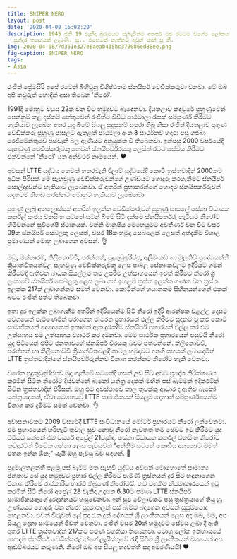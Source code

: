 ```yaml
---
title: SNIPER NERO
layout: post
date: '2020-04-08 16:02:20'
description: 1945 ජුනි 19 වැනිදා බුරුමයට සැබැවින්ම අනර්ඝ මුළු රටටම වගේම ලෝකයටම වටිනා
  සුන්දර ත්‍යාගයක් ලැබුණි. සූ.. එහෙමත් නැත්නම් අවුන් සාන් සූ කී.
img: 2020-04-08/7d361e327e6aeab435bc379086ed88ee.png
fig-caption: SNIPER NERO
tags:
- Asia
---
```


රංජිත් ප්‍රේමසිරි අපේ රටෙන් බිහිවුනු විශිෂ්ඨතම ස්නයිපර් වෙඩික්කරුවා වනවා. මේ ඔබ අපි කවුරුත් හොඳින් අසා තිබෙන 'නීරෝ'.

1991දී මොහුට  වයස 22ක් වන විට හමුදාවට බැඳෙනවා. දියතලාව කඳවුරේ පුහුණුවෙන් පෙන්නුම් කළ දස්කම් හේතුවෙන් රංජිත්ට විවිධ පාඨමාලා රැසක් සම්පූර්ණ කිරීමට හැකියාව ලැබෙන අතර යුද බිමේ සියලු සුදුසුකම් සපුරා තිබූ නිසා රංජිත් දියතලාව ප්‍රගුණ වෙඩික්කරු පුහුණු පාසලට ඇතුළත් පාඨමලා අංක 8 සාර්ථකව හදාරා පසු ගජබා රෙජිමේන්තුවේ පස්වැනි බල ඇණියට අනුයුක්ත වී තිබෙනවා. ඉන්පසු 2000 වර්ෂයේදී සැඟවුණු වෙඩික්කරුවකු හෙවත් ස්නයිපර්වරයකු ලෙසින් රටට සේවය කිරීමට එක්වන්නේ 'නීරෝ' යන අන්වර්ථ නාමයෙන්. ♥

අවසන් LTTE යුද්ධය හෙවත් හතරවැනි ඊලාම් යුද්ධයේදී කොටි ත්‍රස්තවාදීන් 2000කට අධික පිරිසක් මේ සැඟවුණු වෙඩික්කරුවන්ගේ උණ්ඩයට ගොදුරු කරගැනීමට ස්නයිපර් සොල්දාදුවන්ට හැකියාව ලැබෙනවා. ඒ අතරින් ප්‍රභාකරන්ගේ හොඳම ස්නයිපර්කරුවන් සදහටම නිහඬ කරන්නට මොහුට හැකියාව ලැබෙනවා. 

පුහුණු ලැබූ අතලොස්සක් අතරින් ඉලක්ක වෙඩික්කරුවන් පුහුණු පාසලේ සේනා විධායක කර්නල් සංජය වනසිංහ යටතේ සටන් බිමේ සිටි දක්ෂම ස්නයිපර්කරු හැටියට නීරෝට හිමිවන්නේ සුවිශේෂී ස්ථානයක්. වන්නි මානූෂිය මෙහෙයුමට අවතීර්ණ වන විට වසර 09ක ස්නයිපර් සෙබලකු ලෙසත්, වසර 18ක හමුදා සෙබලෙක් ලෙසත් අත්දැකීම් විශාල ප්‍රමාණයක් මොහු ලබාගෙන අවසන්. 👌

මඩු, මන්නාරම, කිලිනොච්චි, පරන්තන්, පුදුකුඩුඉරිප්පු, අලිමංකඩ හා මුලතිව් ප්‍රදේශයන්හි ක්‍රියාන්විතයන්වල සැඟවුණු වෙඩික්කරුවකු ලෙස පාබල සේනාංකවලට ඉදිරියට ගමන් කිරීමේදී ඇතිවන බාධක සියල්ලම තම උපරිම උත්සාහයෙන් ඉවත් කිරීමට නීරෝ ශ්‍රී ලංකාවේ ස්නයිපර් සෙබලකු ලෙස ලබා ගත් ඉහළම ත්‍රස්ත ඉලක්ක ගණන වන ත්‍රස්ත ඉලක්ක 217ක් ලබාගන්නට සමත් වෙනවා. කොටින්ගේ භයානකම සිහිනයන්ගෙන් එකක් බවට රංජිත් පත්ව තිබෙනවා. 

ඉතා දුර ඉලක්ක ලබාගැනීම අතරින් ඉදිරියෙන්ම සිටි නීරෝ ඉදිරි ආරක්ෂක වළල්ල දෙසට වේගයෙන් පැමිණෙමින් මරාගෙන මැරෙන ප්‍රහාරයන් එල්ල කිරීමට සූදානම් වූ කළු කොටි සාමාජිකයන් දෙදෙනෙක් ඉතාමත් ඈත දුරකදීම ස්නයිපර් ප්‍රහාරයක් එල්ල කර එම උත්සාහය එම උත්සාහය ව්‍යාර්ථ කර දමනවා. මෙම සාර්ථක ප්‍රහාරයෙන් පසුවයි නීරෝ යුද පිටියෙන් එපිට ජනතාවගේ ස්නයිපර් වීරයකු බවට පත්වන්නේ. කිලිනොච්චි, පරන්තන් හා කිලිනොච්චි ක්‍රියාන්විතවලදී පාබල හමුදාවට අනගි සහයක් ලබාදෙමින් LTTE ත්‍රස්තවාදීන්ගේ ස්නයිපර්වරුන්නව විනාශ කරන්නට නීරෝට හැකි වෙනවා. 

වරෙක පුදුකුඩුඉරිප්පුව මුදා ගැනීමේ සටනේදී ගසක් උඩ සිට අවට ප්‍රදේශ නිරීක්ෂණය කරමින් සිටින නීරෝට දිස්වන්නේ බැකෝ යන්ත්‍ර දෙකක් මඟින් පස් බැම්මක් ඉදිකරමින් සිටින ත්‍රස්තවාදීන් පිරිසක්. ඔහු එම අවස්ථාවේ කාල තුවක්කු ආධාර ද ඇතිව බැකෝ යන්ත්‍ර දෙකත්, ඒවා මෙහෙයවූ LTTE සාමාජිකයන් සියලුම දෙනාත් සම්පූර්ණයෙන්ම විනාශ කර දැමීමට සමත් වෙනවා. 👌

අවාසනාවකට 2009 වසරේදී LTTE සංවිධානයේ මෝටර් ප්‍රහාරයට නීරෝ ලක්වෙනවා. එම ප්‍රහාරයෙන් හරිහැටි තුවාල සුව නොවූ නීරෝ නැවතත් තම සේවට ඉටු කිරීමට යුද පිටියට යන්නේ එම වසරේ අප්‍රේල් 21වැනිදා. සේනා විධායක කර්නල් වනසිංහ නීරෝට තවදුරටත් විවේක ගන්නා ලෙස පැවසුවත් "අන්තිම සටනේ කොඩිය දානකොට මමත් එතන ඉන්න ඕනෑ" යැයි ඔහු පැවසූ බව සඳහන්. 💪

පුදුමාලතලන්හි පළමු පස් බැම්ම මත සැඟවී යුද්ධය අවසන් මොහොතේ සාමාන්‍ය ජනතාව සේ යුද හමුදාවට ප්‍රහාර එල්ල කිරීමට පැමිණි ත්‍රස්තයන් දුර සිට හඳුනාගෙන විනාශ කිරීමේ රාජකාරිය භාරවී තිබුණේ නීරෝටයි. තව වගකීම නියමාකාරයෙන් ඉටු කරමින් සිටි නීරෝ අප්‍රේල් 28 වැනිදා උදෑසන 6.30ට පමණ LTTE ස්නයිපර් සාමාජිකයකුගේ දුරදක්නයට හසුවෙනවා. ඉන් සුළු වේලාවකට පසු ත්‍රස්ත්‍රයාගේ තියුණු උණ්ඩයට ගොදුරු වන නීරෝ පුදුමාතලන් පස් බැම්ම බදාගෙන අවසන් සුසුම්පොද හෙළනවා. එවන් විරුවන් ලේ පුදා රැක දුන් දේශයක් ශ්‍රී ලාංකිකයන් ලෙස අද ඔබ, මම, අප සියලු දෙනා සාමයෙන් ජීවත් වෙනවා. රංජිත් වසර 20ක් හමුදාවට සේවය ලබා දී ඇති අතර LTTE ත්‍රස්තවාදීන් 217කට පමණ වගකියා තිබෙනවා. මොහු ලෝක ඉතිහාසයේ හොඳම ස්නයිපර් වෙඩික්කරුවන්ගේ ලැයිස්තුවේ රැඳී සිටීම ශ්‍රී ලාංකිකයන් වශයෙන් අප ආඩම්බරයට කරුණකි. නීරෝ ඔබ අප සියලු හදවත්හි සදා අමරණීයයි! ♥

